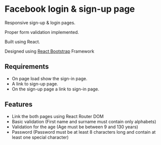 # Facebook login & sign-up page

Responsive sign-up & login pages. 

Proper form validation implemented.

Built using React. 

Designed using [React Bootstrap](https://react-bootstrap.netlify.app/) Framework


## Requirements

- On page load show the sign-in page.
- A link to sign-up page.
- On the sign-up page a link to sign-in page.

## Features

- Link the both pages using React Router DOM
- Basic validation (First name and surname must contain only alphabets)
- Validation for the age (Age must be between 9 and 130 years)
- Password (Password must be at least 8 characters long and contain at least one special character)
